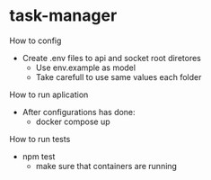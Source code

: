 # task-manager

How to config
  - Create .env files to api and socket root diretores
    - Use env.example as model
    - Take carefull to use same values each folder

How to run aplication
  - After configurations has done:
    - docker compose up

How to run tests
  - npm test
    - make sure that containers are running